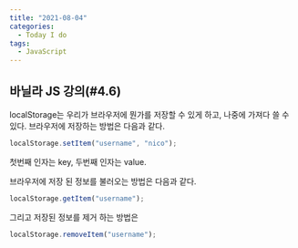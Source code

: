 ```yaml
---
title: "2021-08-04"
categories:
  - Today I do
tags:
  - JavaScript
---
```


## 바닐라 JS 강의(#4.6)

localStorage는 우리가 브라우저에 뭔가를 저장할 수 있게 하고, 나중에 가져다 쓸 수 있다.
브라우저에 저장하는 방법은 다음과 같다.

```javascript
localStorage.setItem("username", "nico");
```

첫번째 인자는 key, 두번째 인자는 value.

브라우저에 저장 된 정보를 불러오는 방법은 다음과 같다.

```javascript
localStorage.getItem("username");
```

그리고 저장된 정보를 제거 하는 방법은

```javascript
localStorage.removeItem("username");
```
